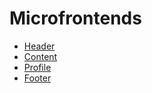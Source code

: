 # Microfrontends

* [Header](https://github.com/andresmtzf/mf-header)
* [Content](https://github.com/andresmtzf/mf-content)
* [Profile](https://github.com/andresmtzf/mf-footer)
* [Footer](https://github.com/andresmtzf/mf-profile)
  